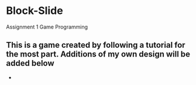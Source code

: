 # Block-Slide
Assignment 1 Game Programming

This is a game created by following a tutorial for the most part. 
Additions of my own design will be added below
-
-
